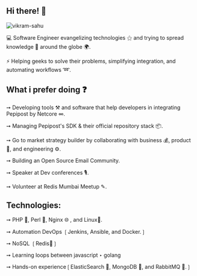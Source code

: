 ## Hi there! 👋

![vikram-sahu](https://i.imgur.com/tAXr8nC.jpg)

💻 Software Engineer evangelizing technologies ⚝ and trying to spread knowledge 📖 around the globe 🌍.

⚡ Helping geeks to solve their problems, simplifying integration, and automating workflows ➿.

## What i prefer doing ❓

➙ Developing tools ⚒ and software that help developers in integrating Pepipost by Netcore ∞.

➙ Managing Pepipost's SDK & their official repository stack 📦.

➙ Go to market strategy builder by collaborating with business 💰, product 🎁, and engineering ⚙.

➙ Building an Open Source Email Community.

➙ Speaker at Dev conferences 🎙.

➙ Volunteer at Redis Mumbai Meetup ✎.

## Technologies:

➙ PHP 🐘, Perl 🐪, Nginx 🌐 , and Linux🐧.

➙ Automation DevOps ❲Jenkins, Ansible, and Docker.❳

➙ NoSQL ❲Redis🏮❳

➙ Learning loops between javascript ‣ golang

➙ Hands-on experience❲ElasticSearch 🔎, MongoDB 🍃, and RabbitMQ 🐇.❳
